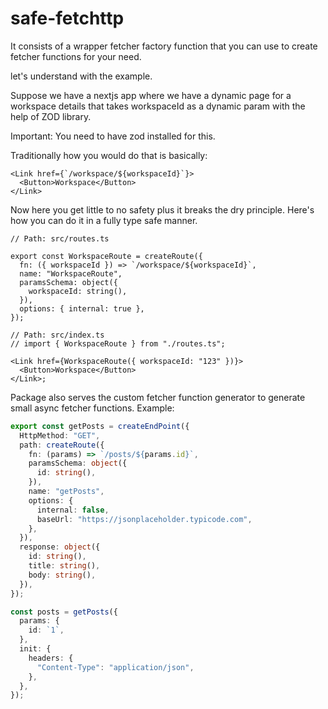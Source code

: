 # safe-fetchttp

It consists of a wrapper fetcher factory function that you can use to create fetcher functions for your need.

let's understand with the example.

Suppose we have a nextjs app where we have a dynamic page for a workspace details that takes workspaceId as a dynamic param with the help of ZOD library.

Important: You need to have zod installed for this.

Traditionally how you would do that is basically:

```tsx
<Link href={`/workspace/${workspaceId}`}>
  <Button>Workspace</Button>
</Link>
```

Now here you get little to no safety plus it breaks the dry principle. Here's how you can do it in a fully type safe manner.

```tsx
// Path: src/routes.ts

export const WorkspaceRoute = createRoute({
  fn: ({ workspaceId }) => `/workspace/${workspaceId}`,
  name: "WorkspaceRoute",
  paramsSchema: object({
    workspaceId: string(),
  }),
  options: { internal: true },
});

// Path: src/index.ts
// import { WorkspaceRoute } from "./routes.ts";

<Link href={WorkspaceRoute({ workspaceId: "123" })}>
  <Button>Workspace</Button>
</Link>;
```

Package also serves the custom fetcher function generator to generate small async fetcher functions. Example:

```ts
export const getPosts = createEndPoint({
  HttpMethod: "GET",
  path: createRoute({
    fn: (params) => `/posts/${params.id}`,
    paramsSchema: object({
      id: string(),
    }),
    name: "getPosts",
    options: {
      internal: false,
      baseUrl: "https://jsonplaceholder.typicode.com",
    },
  }),
  response: object({
    id: string(),
    title: string(),
    body: string(),
  }),
});

const posts = getPosts({
  params: {
    id: `1`,
  },
  init: {
    headers: {
      "Content-Type": "application/json",
    },
  },
});
```

